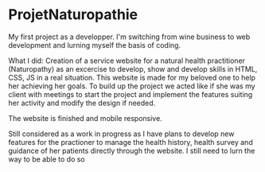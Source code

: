 # ProjetNaturopathie

My first project as a developper. 
I'm switching from wine business to web development and lurning myself the basis of coding.

What I did: 
Creation of a service website for a natural health practitioner (Naturopathy) as an excercise to develop, show and develop skills in HTML, CSS, JS in a real situation.
This website is made for my beloved one to help her achieving her goals.
To build up the project we acted like if she was my client with meetings to start the project and implement the features suiting her activity and modify the design if needed.

The website is finished and mobile responsive.

Still considered as a work in progress as I have plans to develop new features for the practioner to manage the health history, health survey and guidance of her patients directly through the website. I still need to lurn the way to be able to do so
